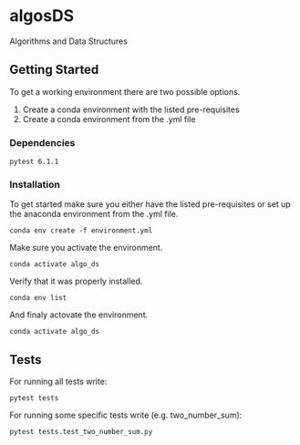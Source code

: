 # algosDS
Algorithms and Data Structures

## Getting Started

To get a working environment there are two possible options.

1. Create a conda environment with the listed pre-requisites
2. Create a conda environment from the .yml file

### Dependencies
```
pytest 6.1.1
```
### Installation
To get started make sure you either have the listed pre-requisites or set up the anaconda environment from the .yml file.
```
conda env create -f environment.yml
```
Make sure you activate the environment.
```
conda activate algo_ds
```
Verify that it was properly installed.
```
conda env list
```
And finaly actovate the environment.
```
conda activate algo_ds
```

## Tests
For running all tests write:
```
pytest tests
```
For running some specific tests write (e.g. two_number_sum):
```
pytest tests.test_two_number_sum.py
```

